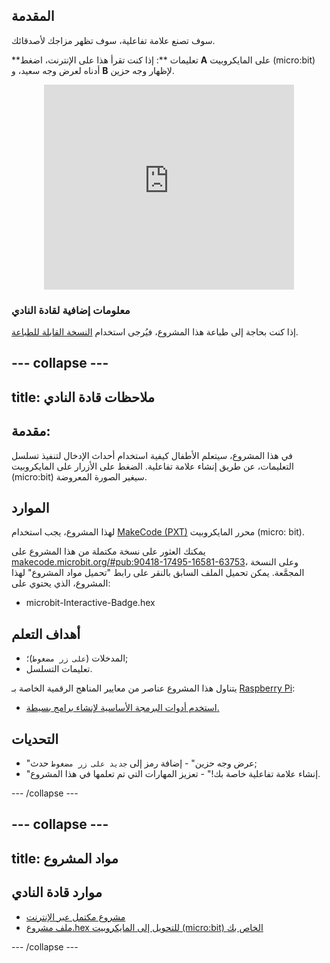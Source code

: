 ## المقدمة

سوف تصنع علامة تفاعلية، سوف تظهر مزاجك لأصدقائك.

**تعليمات **: إذا كنت تقرأ هذا على الإنترنت، اضغط **A** على المايكروبيت (micro:bit) أدناه لعرض وجه سعيد، و **B** لإظهار وجه حزين.

<div class="trinket" style="width:400px;margin: 0 auto;">
<div style="position:relative;height:0;padding-bottom:81.97%;overflow:hidden;"><iframe style="position:absolute;top:0;left:0;width:100%;height:100%;" src="https://makecode.microbit.org/---run?id=_M6yLfbemfPUv" allowfullscreen="allowfullscreen" sandbox="allow-popups allow-scripts allow-same-origin" frameborder="0"></iframe></div>
</div>

### معلومات إضافية لقادة النادي

إذا كنت بحاجة إلى طباعة هذا المشروع، فيُرجى استخدام [النسخة القابلة للطباعة](https://projects.raspberrypi.org/en/projects/interactive-badge/print).

## \--- collapse \---

## title: ملاحظات قادة النادي

## مقدمة:

في هذا المشروع، سيتعلم الأطفال كيفية استخدام أحداث الإدخال لتنفيذ تسلسل التعليمات، عن طريق إنشاء علامة تفاعلية. الضغط على الأزرار على المايكروبيت (micro:bit) سيغير الصورة المعروضة.

## الموارد

لهذا المشروع، يجب استخدام [MakeCode (PXT)](http://jumpto.cc/pxt-new) محرر المايكروبيت (micro: bit).

يمكنك العثور على نسخة مكتملة من هذا المشروع على [makecode.microbit.org/#pub:90418-17495-16581-63753](https://makecode.microbit.org/#pub:90418-17495-16581-63753)، وعلى النسخة المجمَّعة. يمكن تحميل الملف السابق بالنقر على رابط "تحميل مواد المشروع" لهذا المشروع، الذي يحتوي على:

* microbit-Interactive-Badge.hex

## أهداف التعلم

* المدخلات (`على زر مضغوط`)؛;
* تعليمات التسلسل.

يتناول هذا المشروع عناصر من معايير المناهج الرقمية الخاصة بـ [Raspberry Pi](http://rpf.io/curriculum):

* [استخدم أدوات البرمجة الأساسية لإنشاء برامج بسيطة.](https://www.raspberrypi.org/curriculum/programming/creator)

## التحديات

* "عرض وجه حزين" - إضافة رمز إلى ` جديد على زر مضغوط ` حدث;
* "إنشاء علامة تفاعلية خاصة بك!" - تعزيز المهارات التي تم تعلمها في هذا المشروع.

\--- /collapse \---

## \--- collapse \---

## title: مواد المشروع

## موارد قادة النادي

* [مشروع مكتمل عبر الإنترنت](https://makecode.microbit.org/#pub:90418-17495-16581-63753)
* [ملف مشروع.hex للتحويل إلى المايكروبيت (micro:bit) الخاص بك](resources/microbit-Interactive-Badge.hex)

\--- /collapse \---